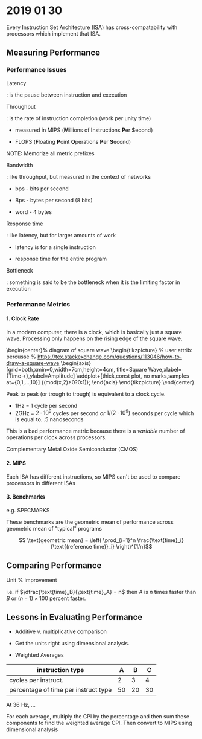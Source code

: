 # 2019 01 30

Every Instruction Set Architecture (ISA) has cross-compatability with
processors which implement that ISA.

## Measuring Performance

### Performance Issues

Latency

: is the pause between instruction and execution

Throughput

: is the rate of instruction completion (work per unity time)

* measured in MIPS (**M**illions of **I**nstructions **P**er **S**econd)

* FLOPS (**F**loating **P**oint **O**perations **P**er **S**econd)

NOTE: Memorize all metric prefixes

Bandwidth

: like throughput, but measured in the context of networks

* bps - bits per second

* Bps - bytes per second (8 bits)

* word - 4 bytes

Response time

: like latency, but for larger amounts of work

* latency is for a single instruction

* response time for the entire program

Bottleneck

: something is said to be the bottleneck when it is the limiting factor in
  execution

### Performance Metrics

#### 1. Clock Rate

In a modern computer, there is a clock, which is basically just a square wave.
Processing only happens on the rising edge of the square wave.

\begin{center}% diagram of square wave
\begin{tikzpicture}
% user attrib: percusse
% https://tex.stackexchange.com/questions/113046/how-to-draw-a-square-wave
\begin{axis}[grid=both,xmin=0,width=7cm,height=4cm,
title=Square Wave,xlabel={Time$\rightarrow$},ylabel=Amplitude]
\addplot+[thick,const plot, no marks,samples at={0,1,...,10}] {(mod(x,2)>0?0:1)};
\end{axis}
\end{tikzpicture}
\end{center}

Peak to peak (or trough to trough) is equivalent to a clock cycle.

* 1Hz = 1 cycle per second
* 2GHz = $2 \cdot 10^{9}$ cycles per second *or* $1/(2 \cdot 10^{9})$ seconds per cycle which is equal to. .5 nanoseconds

This is a bad performance metric because there is a *variable* number of
operations per clock across processors.

Complementary Metal Oxide Semiconductor (CMOS)

#### 2. MIPS

Each ISA has different instructions, so MIPS can't be used to compare processors
in different ISAs

#### 3. Benchmarks

e.g. SPECMARKS

These benchmarks are the geometric mean of performance across geometric mean
of "typical" programs


$$ \text{geometric mean} =
  \left(
       \prod_{i=1}^n \frac{\text{time}_i}
                          {\text{(reference time)}_i}
  \right)^{1/n}$$

## Comparing Performance

Unit \% improvement

i.e. if $\dfrac{\text{time}_B}{\text{time}_A} = n$ then $A$ is $n$
times faster than $B$ or $(n-1)\times 100$ percent faster.

## Lessons in Evaluating Performance

* Additive v. multiplicative comparison

* Get the units right using dimensional analysis.

* Weighted Averages

| instruction type                     |  A |  B |  C |
|--------------------------------------|----|----|----|
| cycles per instruct.                 |  2 |  3 |  4 |
| percentage of time per instruct type | 50 | 20 | 30 |

At 36 Hz, ...

For each average, multiply the CPI by the percentage and then sum these
components to find the weighted average CPI. Then convert to MIPS using
dimensional analysis
